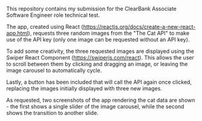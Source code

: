 This repository contains my submission for the ClearBank Associate Software Engineer role technical test.

The app, created using React (https://reactjs.org/docs/create-a-new-react-app.html), requests three random images from the "The Cat API" to make use of the API key (only one image can be requested without an API key).

To add some creativity, the three requested images are displayed using the Swiper React Component (https://swiperjs.com/react). This allows the user to scroll between them by clicking and dragging an image, or leaving the image carousel to automatically cycle.

Lastly, a button has been included that will call the API again once clicked, replacing the images initially displayed with three new images.

As requested, two screenshots of the app rendering the cat data are shown - the first shows a single slider of the image carousel, while the second shows the transition to another slide.
